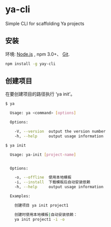 # ya-cli
Simple CLI for scaffolding Ya projects

## 安装
环境: [Node.js](https://nodejs.org/en/download/) , npm  3.0+、 [Git](https://git-scm.com/).

``` bash
npm install -g yay-cli
```

## 创建项目

在要创建项目的路径执行 ‘ya init’。

```bash
$ ya 

  Usage: ya <command> [options]

  Options:

    -V, --version  output the version number
    -h, --help     output usage information

$ ya init 

  Usage: ya-init [project-name]


  Options:

    -o, --offline  使用本地模板
    -i, --install  下载模板后自动安装依赖
    -h, --help     output usage information

  Examples:

    创建项目 ya init project1

    创建时使用本地模板|自动安装依赖：
    ya init project1 -i -o 
```
